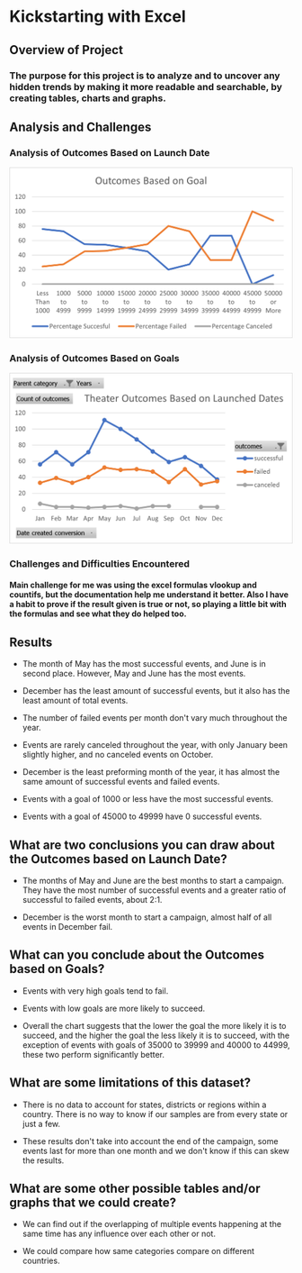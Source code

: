 # Kickstarting with Excel



## Overview of Project



### The purpose for this project is to analyze and to uncover any hidden trends by making it more readable and searchable, by creating tables, charts and graphs.



## Analysis and Challenges



### Analysis of Outcomes Based on Launch Date



![Graph 1](Outcomes_VS_Goals.png)


### Analysis of Outcomes Based on Goals



![Graph2](Theater_outcomes_VS_Launch.png)



### Challenges and Difficulties Encountered


#### Main challenge for me was using the excel formulas vlookup and countifs, but the documentation help me understand it better. Also I have a habit to prove if the result given is true or not, so playing a little bit with the formulas and see what they do helped too.



## Results

- The month of May has the most successful events, and June is in second place. However, May and June has the most events.

- December has the least amount of successful events, but it also has the least amount of total events.

- The number of failed events per month don't vary much throughout the year.

- Events are rarely canceled throughout the year, with only January been slightly higher, and no canceled events on October.

- December is the least preforming month of the year, it has almost the same amount of successful events and failed events.

- Events with a goal of 1000 or less have the most successful events.

- Events with a goal of 45000 to 49999 have 0 successful events.



## What are two conclusions you can draw about the Outcomes based on Launch Date?

- The months of May and June are the best months to start a campaign. They have the most number of successful events and a greater ratio of successful to failed events, about 2:1.

- December is the worst month to start a campaign, almost half of all events in December fail.



## What can you conclude about the Outcomes based on Goals?

- Events with very high goals tend to fail.

- Events with low goals are more likely to succeed.

- Overall the chart suggests that the lower the goal the more likely it is to succeed, and the higher the goal the less likely it is to succeed, with the exception of events with goals of 35000 to 39999 and 40000 to 44999, these two perform significantly better.



## What are some limitations of this dataset?

- There is no data to account for states, districts or regions within a country. There is no way to know if our samples are from every state or just a few.

- These results don't take into account the end of the campaign, some events last for more than one month and we don't know if this can skew the results.



## What are some other possible tables and/or graphs that we could create?

- We can find out if the overlapping of multiple events happening at the same time has any influence over each other or not.

- We could compare how same categories compare on different countries.
